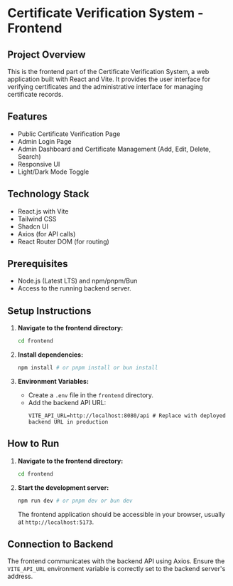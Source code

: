 # Certificate Verification System - Frontend

## Project Overview

This is the frontend part of the Certificate Verification System, a web application built with React and Vite. It provides the user interface for verifying certificates and the administrative interface for managing certificate records.

## Features

- Public Certificate Verification Page
- Admin Login Page
- Admin Dashboard and Certificate Management (Add, Edit, Delete, Search)
- Responsive UI
- Light/Dark Mode Toggle

## Technology Stack

- React.js with Vite
- Tailwind CSS
- Shadcn UI
- Axios (for API calls)
- React Router DOM (for routing)

## Prerequisites

- Node.js (Latest LTS) and npm/pnpm/Bun
- Access to the running backend server.

## Setup Instructions

1.  **Navigate to the frontend directory:**
    ```bash
    cd frontend
    ```

2.  **Install dependencies:**
    ```bash
    npm install # or pnpm install or bun install
    ```

3.  **Environment Variables:**
    - Create a `.env` file in the `frontend` directory.
    - Add the backend API URL:
      ```env
      VITE_API_URL=http://localhost:8080/api # Replace with deployed backend URL in production
      ```

## How to Run

1.  **Navigate to the frontend directory:**
    ```bash
    cd frontend
    ```

2.  **Start the development server:**
    ```bash
    npm run dev # or pnpm dev or bun dev
    ```

    The frontend application should be accessible in your browser, usually at `http://localhost:5173`.

## Connection to Backend

The frontend communicates with the backend API using Axios. Ensure the `VITE_API_URL` environment variable is correctly set to the backend server's address.
